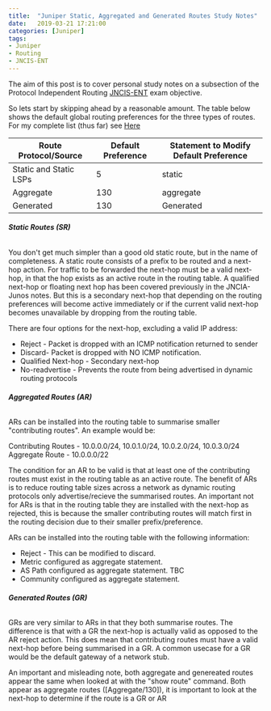 ```yaml
---
title:  "Juniper Static, Aggregated and Generated Routes Study Notes"
date:   2019-03-21 17:21:00
categories: [Juniper]
tags: 
- Juniper 
- Routing
- JNCIS-ENT
---
```


The aim of this post is to cover personal study notes on a subsection of the Protocol Independent Routing <a href="https://www.juniper.net/uk/en/training/certification/certification-tracks/ent-routing-switching-track?tab=jncis-enterprise">JNCIS-ENT</a> exam objective.

So lets start by skipping ahead by a reasonable amount. The table below shows the default global routing preferences for the three types of routes. For my complete list (thus far) see <a href="https://commit-confirm.github.io/2018/Junos-Routing-Prefrences/">Here</a>


| Route Protocol/Source      	| Default Preference 	| Statement to Modify Default Preference 	|
|----------------------------	|--------------------	|----------------------------------------	|
| Static and Static LSPs     	| 5                  	| static                                 	|
| Aggregate                  	| 130                	| aggregate                              	|
| Generated                  	| 130                	| Generated                              	|


###### **Static Routes (SR)** 
You don't get much simpler than a good old static route, but in the name of completeness. A static route consists of a prefix to be routed and a next-hop action. For traffic to be forwarded the next-hop must be a valid next-hop, in that the hop exists as an active route in the routing table. A qualified next-hop or floating next hop has been covered previously in the JNCIA-Junos notes. But this is a secondary next-hop that depending on the routing preferences will become active immediately or if the current valid next-hop becomes unavailable by dropping from the routing table.

There are four options for the next-hop, excluding a valid IP address:

<ul style="list-style-type:disc">
  <li> Reject - Packet is dropped with an ICMP notification returned to sender </li> 
  <li> Discard- Packet is dropped with NO ICMP notification. </li>
  <li> Qualified Next-hop - Secondary next-hop</li>
  <li> No-readvertise - Prevents the route from being advertised in dynamic routing protocols </li>
</ul>  

###### **Aggregated Routes (AR)** 
ARs can be installed into the routing table to summarise smaller "contributing routes". An example would be:

Contributing Routes - 10.0.0.0/24, 10.0.1.0/24, 10.0.2.0/24, 10.0.3.0/24 <br>
Aggregate Route - 10.0.0.0/22

The condition for an AR to be valid is that at least one of the contributing routes must exist in the routing table as an active route. The benefit of ARs is to reduce routing table sizes across a network as dynamic routing protocols only advertise/recieve the summarised routes. An important not for ARs is that in the routing table they are installed with the next-hop as rejected, this is because the smaller contributing routes will match first in the routing decision due to their smaller prefix/preference. 

ARs can be installed into the routing table with the following information:

<ul style="list-style-type:disc">
  <li> Reject - This can be modified to discard. </li> 
  <li> Metric configured as aggregate statement. </li>
  <li> AS Path configured as aggregate statement. TBC</li>
  <li> Community configured as aggregate statement. </li>
</ul>  


###### **Generated Routes (GR)** 
GRs are very similar to ARs in that they both summarise routes. The difference is that with a GR the next-hop is actually valid as opposed to the AR reject action. This does mean that contributing routes must have a valid next-hop before being summarised in a GR. A common usecase for a GR would be the default gateway of a network stub.

An important and misleading note, both aggregate and genereated routes appear the same when looked at with the "show route" command. Both appear as aggregate routes ([Aggregate/130]), it is important to look at the next-hop to determine if the route is a GR or AR 